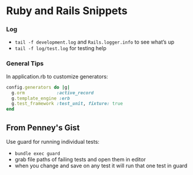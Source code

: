 # Ruby and Rails Snippets

### Log

- `tail -f development.log` and `Rails.logger.info` to see what’s up
- `tail -f log/test.log` for testing help

### General Tips
In application.rb to customize generators:

```ruby
config.generators do |g|
  g.orm            :active_record
  g.template_engine :erb
  g.test_framework :test_unit, fixture: true
end
```

## From Penney's Gist

Use guard for running individual tests:<br>
- <code>bundle exec guard</code>
- grab file paths of failing tests and open them in editor
- when you change and save on any test it will run that one test in guard

